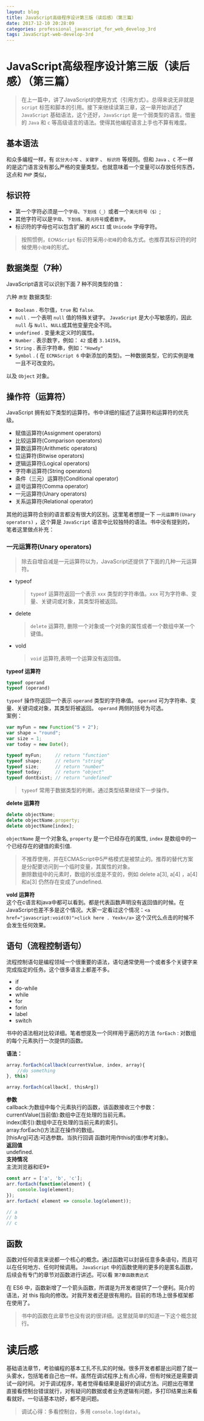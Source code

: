```yaml
---
layout: blog
title: JavaScript高级程序设计第三版（读后感）（第三篇）
date: 2017-12-10 20:28:09
categories: professional_javascript_for_web_develop_3rd
tags: JavaScript-web-develop-3rd
---
```


# JavaScript高级程序设计第三版（读后感）（第三篇）
> 在上一篇中，讲了JavaScript的使用方式（引用方式）。总得来说无非就是 `script` 标签和脚本的引用。接下来继续读第三章，这一章开始讲述了 `JavaScript` 基础语法，这个还好，`JavaScript` 是一个弱类型的语言。借鉴的 `Java` 和 `c` 等高级语言的语法。使得其他编程语言上手也不算有难度。  


## 基本语法
和众多编程一样，有 `区分大小写` 、`关键字` 、 `标识符` 等规则。但和 `Java` 、`C` 不一样的是这门语言没有那么严格的变量类型。也就意味着一个变量可以存放任何东西，这点和 `PHP` 类似，

## 标识符

- 第一个字符必须是一个`字母`、`下划线（_）`或者一个`美元符号（$）`;
- 其他字符可以是`字母`、`下划线`、`美元符号`或者`数字`。
- 标识符的字母也可以包含扩展的 `ASCII` 或 `Unicode` 字母字符。

> 按照惯例，`ECMAScript` 标识符采用`小驼峰`的命名方式。也推荐其标识符的时候使用`小驼峰`的形式。

## 数据类型（7种）
JavaScript语言可以识别下面 7 种不同类型的值：
  
六种 `原型` 数据类型:

- `Boolean` .  布尔值，`true` 和 `false`.
- `null` . 一个表明 `null` 值的特殊关键字。 `JavaScript` 是大小写敏感的，因此 `null` 与 `Null`、`NULL`或其他变量完全不同。
- `undefined` .  变量未定义时的属性。
- `Number` .  表示数字，例如： `42` 或者 `3.14159`。
- `String` .  表示字符串，例如：`"Howdy"`
- `Symbol` . ( 在 `ECMAScript 6` 中新添加的类型)。一种数据类型，它的实例是唯一且不可改变的。

以及 `Object` 对象。

## 操作符（运算符）
JavaScript 拥有如下类型的运算符。书中详细的描述了运算符和运算符的优先级。

- 赋值运算符(Assignment operators)
- 比较运算符(Comparison operators)
- 算数运算符(Arithmetic operators)
- 位运算符(Bitwise operators)
- 逻辑运算符(Logical operators)
- 字符串运算符(String operators)
- 条件（三元）运算符(Conditional operator)
- 逗号运算符(Comma operator)
- 一元运算符(Unary operators)
- 关系运算符(Relational operator)

其他的运算符合别的语言都没有很大的区别。这里笔者想提一下 `一元运算符(Unary operators)` ，这个算是 `JavaScript` 语言中比较独特的语法。书中没有提到的，笔者这里做点补充：  

### 一元运算符(Unary operators)
> 除去自增自减是一元运算符以为，JavaScript还提供了下面的几种一元运算符。

- typeof 
	> `typeof` 运算符返回一个表示 `xxx` 类型的字符串值。`xxx` 可为字符串、变量、关键词或对象，其类型将被返回。
- delete
	> `delete` 运算符, 删除一个对象或一个对象的属性或者一个数组中某一个键值。
- vold
	> `void` 运算符,表明一个运算没有返回值。	

**typeof 运算符** 
```JavaScript
typeof operand
typeof (operand)
```
`typeof` 操作符返回一个表示 `operand` 类型的字符串值。 `operand` 可为字符串、变量、关键词或对象，其类型将被返回。 `operand` 两侧的括号为可选。  
案例：  
```JavaScript
var myFun = new Function("5 + 2");
var shape = "round";
var size = 1;
var today = new Date();

typeof myFun;     // return "function"
typeof shape;     // return "string"
typeof size;      // return "number"
typeof today;     // return "object"
typeof dontExist; // return "undefined"

```
> `typeof` 常用于数据类型的判断。通过类型结果继续下一步操作。 

**delete 运算符** 
```JavaScript
delete objectName;
delete objectName.property;
delete objectName[index];
```
`objectName` 是一个对象名, `property` 是一个已经存在的属性, `index` 是数组中的一个已经存在的键值的索引值.
> 不推荐使用，并在ECMAScript中5严格模式是被禁止的。推荐的替代方案是分配要访问到一个临时变量，其属性的对象。  
>删除数组中的元素时，数组的长度是不变的，例如 delete a[3], a[4]  ，a[4] 和a[3] 仍然存在变成了undefined.

**vold 运算符**   
这个在c语言和java中都可以看到。都是代表函数声明没有返回值的时候。在JavaScript也差不多是这个情况。大家一定看过这个情况：`<a href="javascript:void(0)">click here . Yexk</a>` 这个汉代么点击的时候不会发生任何效果。

## 语句（流程控制语句）
流程控制语句是编程领域一个很重要的语法，语句通常使用一个或者多个关键字来完成指定的任务。这个很多语言上都差不多。

- if
- do-while
- while
- for 
- forin 
- label
- switch

书中的语法相对比较详细。笔者想提及一个同样用于遍历的方法 `forEach` : 对数组的每个元素执行一次提供的函数。  

**语法：**
```JavaScript
array.forEach(callback(currentValue, index, array){
    //do something
}, this)

array.forEach(callback[, thisArg])	
```
**参数**   
callback:为数组中每个元素执行的函数，该函数接收三个参数：   
currentValue(当前值):数组中正在处理的当前元素。   
index(索引):数组中正在处理的当前元素的索引。   
array:forEach()方法正在操作的数组。   
[thisArg]可选:可选参数。当执行回调 函数时用作this的值(参考对象)。   
**返回值**    
undefined.    
**支持情况**   
主流浏览器和IE9+   

```JavaScript
const arr = ['a', 'b', 'c'];
arr.forEach(function(element) {
    console.log(element);
});
arr.forEach( element => console.log(element));

// a
// b
// c	
```
## 函数
函数对任何语言来说都一个核心的概念。通过函数可以封装任意多条语句，而且可以在任何地方、任何时候调用。 `JavaScript` 中的函数使用的更多的是匿名函数，后续会有专门的章节对函数进行讲述。可以看 `第7章函数表达式` 

在 ES6 中，函数新增了一个箭头函数，所谓是为开发者提供了一个便利。简介的语法，对 this 指向的修改。对我开发者还是很有用的。目前的市场上很多框架都在使用了。
> 书中的函数在此章节也没有说的很详细。这里就简单的知道一下这个概念就行。

# 读后感
基础语法章节，考验编程的基本工扎不扎实的时候。很多开发者都是出问题了就一头雾水，包括笔者自己也一样。虽然在调试程序上有点心得，但有时候还是需要调试一段时间。
对于调试程序，笔者觉得看结果是最好的调试方法。问题出在哪里直接看控制台错误就行，对有疑问的数据或者业务逻辑有问题，多打印结果出来看看就好。一句话基本功好，都不是问题。
> 调试心得：多看控制台，多用 `console.log(data)`。